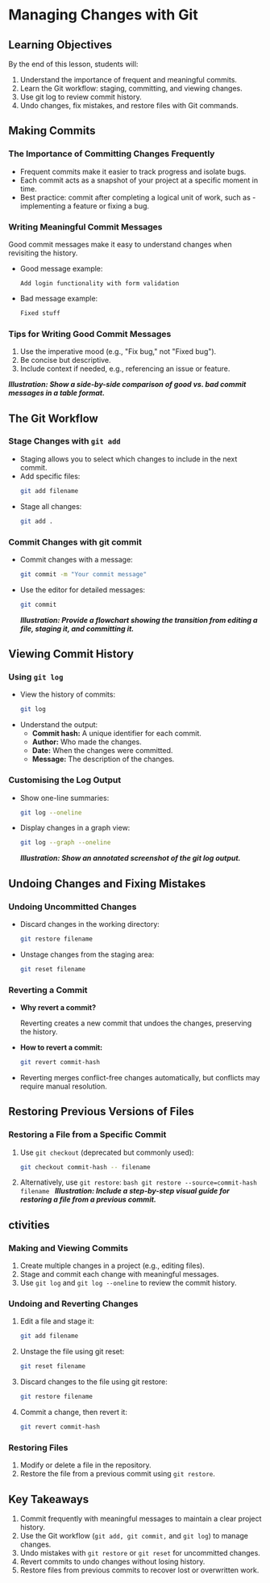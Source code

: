 # Managing Changes with Git

## Learning Objectives

By the end of this lesson, students will:

1. Understand the importance of frequent and meaningful commits.
2. Learn the Git workflow: staging, committing, and viewing changes.
3. Use git log to review commit history.
4. Undo changes, fix mistakes, and restore files with Git commands.

## Making Commits

### The Importance of Committing Changes Frequently

- Frequent commits make it easier to track progress and isolate bugs.
- Each commit acts as a snapshot of your project at a specific moment in time.
- Best practice: commit after completing a logical unit of work, such as - implementing a feature or fixing a bug.

### Writing Meaningful Commit Messages

Good commit messages make it easy to understand changes when revisiting the history.

- Good message example:
  ```
  Add login functionality with form validation
  ```
- Bad message example:
  ```scss
  Fixed stuff
  ```

### Tips for Writing Good Commit Messages

1. Use the imperative mood (e.g., "Fix bug," not "Fixed bug").
2. Be concise but descriptive.
3. Include context if needed, e.g., referencing an issue or feature.

**_Illustration: Show a side-by-side comparison of good vs. bad commit messages in a table format._**

## The Git Workflow

### Stage Changes with `git add`

- Staging allows you to select which changes to include in the next commit.
- Add specific files:
  ```bash
  git add filename
  ```
- Stage all changes:
  ```bash
  git add .
  ```

### Commit Changes with git commit

- Commit changes with a message:
  ```bash
  git commit -m "Your commit message"
  ```
- Use the editor for detailed messages:
  ```bash
  git commit
  ```
  **_Illustration: Provide a flowchart showing the transition from editing a file, staging it, and committing it._**

## Viewing Commit History

### Using `git log`

- View the history of commits:
  ```bash
  git log
  ```
- Understand the output:
  - **Commit hash:** A unique identifier for each commit.
  - **Author:** Who made the changes.
  - **Date:** When the changes were committed.
  - **Message:** The description of the changes.

### Customising the Log Output

- Show one-line summaries:
  ```bash
  git log --oneline
  ```
- Display changes in a graph view:
  ```bash
  git log --graph --oneline
  ```
  **_Illustration: Show an annotated screenshot of the git log output._**

## Undoing Changes and Fixing Mistakes

### Undoing Uncommitted Changes

- Discard changes in the working directory:
  ```bash
  git restore filename
  ```
- Unstage changes from the staging area:
  ```bash
  git reset filename
  ```

### Reverting a Commit

- **Why revert a commit?**

  Reverting creates a new commit that undoes the changes, preserving the history.

- **How to revert a commit:**
  ```bash
  git revert commit-hash
  ```
- Reverting merges conflict-free changes automatically, but conflicts may require manual resolution.

## Restoring Previous Versions of Files

### Restoring a File from a Specific Commit

1. Use `git checkout` (deprecated but commonly used):
   ```bash
   git checkout commit-hash -- filename
   ```
2. Alternatively, use `git restore`:
   `bash
    git restore --source=commit-hash filename
    `
   **_Illustration: Include a step-by-step visual guide for restoring a file from a previous commit._**

## ctivities

### Making and Viewing Commits

1. Create multiple changes in a project (e.g., editing files).
2. Stage and commit each change with meaningful messages.
3. Use `git log` and `git log --oneline` to review the commit history.

### Undoing and Reverting Changes

1. Edit a file and stage it:
   ```bash
   git add filename
   ```
2. Unstage the file using git reset:
   ```bash
   git reset filename
   ```
3. Discard changes to the file using git restore:
   ```bash
   git restore filename
   ```
4. Commit a change, then revert it:
   ```bash
   git revert commit-hash
   ```

### Restoring Files

1. Modify or delete a file in the repository.
2. Restore the file from a previous commit using `git restore`.

## Key Takeaways

1. Commit frequently with meaningful messages to maintain a clear project history.
2. Use the Git workflow (`git add, git commit,` and `git log`) to manage changes.
3. Undo mistakes with `git restore` or `git reset` for uncommitted changes.
4. Revert commits to undo changes without losing history.
5. Restore files from previous commits to recover lost or overwritten work.
